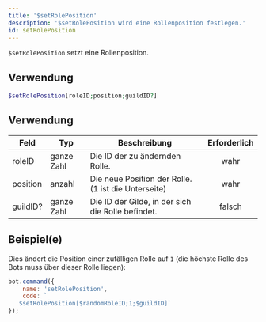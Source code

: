 ```yaml
---
title: '$setRolePosition'
description: '$setRolePosition wird eine Rollenposition festlegen.'
id: setRolePosition
---
```


`$setRolePosition` setzt eine Rollenposition.

## Verwendung

```php
$setRolePosition[roleID;position;guildID?]
```

## Verwendung

| Feld     | Typ        | Beschreibung                                        | Erforderlich |
| -------- | ---------- | --------------------------------------------------- |:------------:|
| roleID   | ganze Zahl | Die ID der zu ändernden Rolle.                      |     wahr     |
| position | anzahl     | Die neue Position der Rolle. (1 ist die Unterseite) |     wahr     |
| guildID? | ganze Zahl | Die ID der Gilde, in der sich die Rolle befindet.   |    falsch    |

## Beispiel(e)

Dies ändert die Position einer zufälligen Rolle auf `1` (die höchste Rolle des Bots muss über dieser Rolle liegen):

```javascript
bot.command({
    name: 'setRolePosition',
    code: `
   $setRolePosition[$randomRoleID;1;$guildID]`
});
```